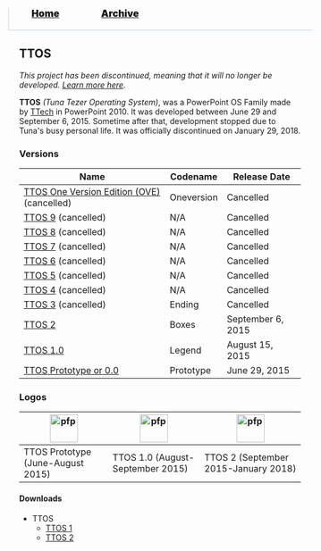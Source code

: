 <blockquote style="background: #0000;border-bottom: 1px solid #B2D2E1;height: 30px;margin: 0 -20px 20px;padding: 0px 20px 9px 40px;">
  <p style=""><a href="https://pptos-org.github.io/pptos/" style="font-size: 17px;font-weight: 900;font-style: normal;text-shadow: rgba(255,255,255,0.9) 0 1px 0;">Home</a>&nbsp;&nbsp;&nbsp;&nbsp;&nbsp;&nbsp;&nbsp;&nbsp;&nbsp;&nbsp;&nbsp;&nbsp;&nbsp;&nbsp;&nbsp;&nbsp;&nbsp;&nbsp;
    <a href="https://pptos-org.github.io/pptos/archive/" style="font-size: 17px;font-weight: 900;font-style: normal;text-shadow: rgba(255,255,255,0.9) 0 1px 0;">Archive</a>
  </p>
</blockquote>

## TTOS

*This project has been discontinued, meaning that it will no longer be developed. [Learn more here](https://pptos.fandom.com/wiki/User_blog:TTech_TTOS_Return/The_official_announcement_of_the_discontinuation_of_TTOS_and_the_defunction_of_TTech).*

**TTOS** *(Tuna Tezer Operating System)*, was a PowerPoint OS Family made by [TTech](https://pptos.fandom.com/wiki/TTech) in PowerPoint 2010. It was developed between June 29 and September 6, 2015. Sometime after that, development stopped due to Tuna's busy personal life. It was officially discontinued on January 29, 2018. 

### Versions

|Name|Codename|Release Date|
|-|-|-|
|[TTOS One Version Edition (OVE)](https://pptos-org.github.io/pptos/wiki/TTOS/TTOS_OVE) (cancelled)|Oneversion|Cancelled|
|[TTOS 9](https://pptos-org.github.io/pptos/wiki/TTOS/Scrapped_TTOS_versions) (cancelled)|N/A|Cancelled|
|[TTOS 8](https://pptos-org.github.io/pptos/wiki/TTOS/Scrapped_TTOS_versions) (cancelled)|N/A|Cancelled|
|[TTOS 7](https://pptos-org.github.io/pptos/wiki/TTOS/Scrapped_TTOS_versions) (cancelled)|N/A|Cancelled|
|[TTOS 6](https://pptos-org.github.io/pptos/wiki/TTOS/Scrapped_TTOS_versions) (cancelled)|N/A|Cancelled|
|[TTOS 5](https://pptos-org.github.io/pptos/wiki/TTOS/Scrapped_TTOS_versions) (cancelled)|N/A|Cancelled|
|[TTOS 4](https://pptos-org.github.io/pptos/wiki/TTOS/Scrapped_TTOS_versions) (cancelled)|N/A|Cancelled|
|[TTOS 3](https://pptos-org.github.io/pptos/wiki/TTOS/TTOS_3) (cancelled)|Ending|Cancelled|
|[TTOS 2](https://pptos-org.github.io/pptos/wiki/TTOS/TTOS_2)|Boxes|September 6, 2015|
|[TTOS 1.0](https://pptos-org.github.io/pptos/wiki/TTOS/TTOS_1.0)|Legend|August 15, 2015|
|[TTOS Prototype or 0.0](https://pptos-org.github.io/pptos/wiki/TTOS/TTOS_Prototype)|Prototype|June 29, 2015|

### Logos

|<a><img height="50" alt="pfp" src="https://user-images.githubusercontent.com/58103738/132088005-506135e6-6e00-49f7-a820-6d7139b1660d.png" /></a>|<a><img height="50" alt="pfp" src="https://user-images.githubusercontent.com/58103738/132088018-fab41d44-11ac-44aa-be93-12c2a82d7b38.png" /></a>|<a><img height="50" alt="pfp" src="https://user-images.githubusercontent.com/58103738/132088027-7c680ce6-3aa1-4512-85f3-7ca2866dbd95.png" /></a>
| - | - | - |
|TTOS Prototype (June-August 2015)|TTOS 1.0 (August-September 2015)|TTOS 2 (September 2015-January 2018)|

#### Downloads

- TTOS
  - [TTOS 1](https://github.com/pptos-org/pptos/raw/gh-pages/files/TTOS/ttos1.0.pptx)
  - [TTOS 2](https://github.com/pptos-org/pptos/raw/gh-pages/files/TTOS/ttos2.pptx)

<body style="background-image: url(https://raw.githubusercontent.com/hexa-one/pptos-wiki/gh-pages/assets/background/background.png);background-repeat: no-repeat;background-attachment: fixed;background-size: cover;">